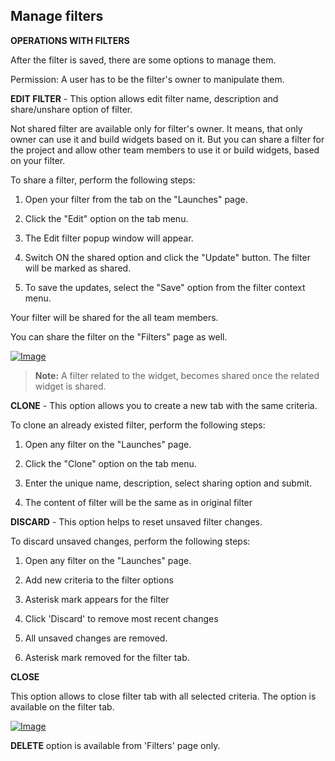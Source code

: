 ## Manage filters

**OPERATIONS WITH FILTERS**

After the filter is saved, there are some options to manage them.

Permission: A user has to be the filter's owner to manipulate them.

**EDIT FILTER** -
This option allows edit filter name, description and share/unshare option of filter.

Not shared filter are available only for filter's owner. It means, that only owner can use it and build widgets based on it.
But you can share a filter for the project and allow other team members to use it or build widgets, based on your filter.

To share a filter, perform the following steps:

1. Open your filter from the tab on the "Launches" page.

2. Click the "Edit" option on the tab menu.

3. The Edit filter popup window will appear.

4. Switch ON the shared option and click the "Update" button. The filter will be marked as shared.

5. To save the updates, select the "Save" option from the filter context menu.

Your filter will be shared for the all team members.

You can share the filter on the "Filters" page as well.

[ ![Image](Images/userGuide/filteringLaunches/shareFilter.png) ](https://youtu.be/8vw-nr6FSwI)

>**Note:** A filter related to the widget, becomes shared once the related widget is shared.

**CLONE** -
This option allows you to create a new tab with the same criteria.

To clone an already existed filter, perform the following steps:

1. Open any filter on the "Launches" page.

2. Click the "Clone" option on the tab menu.

3. Enter the unique name, description, select sharing option and submit.

4. The content of filter will be the same as in original filter

**DISCARD** -
This option helps to reset unsaved filter changes.

To discard unsaved changes, perform the following steps:

1. Open any filter on the "Launches" page.

2. Add new criteria to the filter options

3. Asterisk mark appears for the filter

4. Click 'Discard' to remove most recent changes

5. All unsaved changes are removed. 

6. Asterisk mark removed for the filter tab.

**CLOSE**

This option allows to close filter tab with all selected criteria. The option is available on the filter tab.

[ ![Image](Images/userGuide/filteringLaunches/manageFilters.png) ](https://youtu.be/FKWL3-jTVWs)

**DELETE** option is available from 'Filters' page only.
